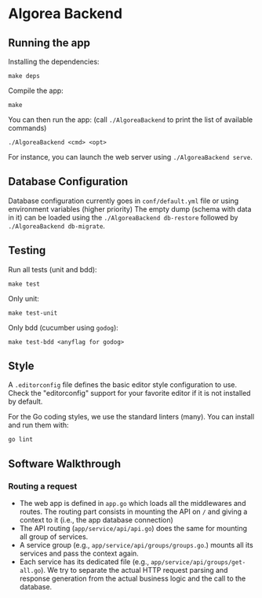 # Algorea Backend

## Running the app

Installing the dependencies:
```
make deps
```

Compile the app:
```
make
```

You can then run the app: (call `./AlgoreaBackend` to print the list of available commands)
```
./AlgoreaBackend <cmd> <opt>
```
For instance, you can launch the web server using `./AlgoreaBackend serve`.

## Database Configuration

Database configuration currently goes in `conf/default.yml` file or using environment variables (higher priority)
The empty dump (schema with data in it) can be loaded using the `./AlgoreaBackend db-restore` followed by `./AlgoreaBackend db-migrate`.

## Testing

Run all tests (unit and bdd):
```
make test
```
Only unit:
```
make test-unit
```
Only bdd (cucumber using `godog`):
```
make test-bdd <anyflag for godog>
```

## Style

A `.editorconfig` file defines the basic editor style configuration to use. Check the "editorconfig" support for your favorite editor if it is not installed by default.

For the Go coding styles, we use the standard linters (many). You can install and run them with:
```
go lint
```

## Software Walkthrough

### Routing a request

* The web app is defined in `app.go` which loads all the middlewares and routes. The routing part consists in mounting the API on `/` and giving a context to it (i.e., the app database connection)
* The API routing (`app/service/api/api.go`) does the same for mounting all group of services.
* A service group (e.g., `app/service/api/groups/groups.go`.) mounts all its services and pass the context again.
* Each service has its dedicated file (e.g., `app/service/api/groups/get-all.go`). We try to separate the actual HTTP request parsing and response generation from the actual business logic and the call to the database.
